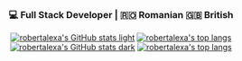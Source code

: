 <div align="center">
  <h3>💻 Full Stack Developer | 🇷🇴 Romanian 🇬🇧 British</h3>
</div>

<div align="center">

[![robertalexa's GitHub stats light](https://github-readme-stats.vercel.app/api?username=robertalexa&count_private=true&hide_border=true&show_icons=true&theme=buefy#gh-light-mode-only)](https://github-readme-stats.vercel.app/api?username=robertalexa&count_private=true&hide_border=true&show_icons=true&theme=buefy#gh-light-mode-only) [![robertalexa's top langs](https://github-readme-stats.vercel.app/api/top-langs/?username=robertalexa&langs_count=8&hide_border=true&theme=buefy&layout=compact#gh-light-mode-only)](https://github-readme-stats.vercel.app/api/top-langs/?username=robertalexa&langs_count=8&hide_border=true&theme=buefy&layout=compact#gh-light-mode-only)
[![robertalexa's GitHub stats dark](https://github-readme-stats.vercel.app/api?username=robertalexa&count_private=true&hide_border=true&bg_color=0c1117&show_icons=true&theme=city_lights#gh-dark-mode-only)](https://github-readme-stats.vercel.app/api?username=robertalexa&count_private=true&hide_border=true&bg_color=0c1117&show_icons=true&theme=city_lights#gh-dark-mode-only) [![robertalexa's top langs](https://github-readme-stats.vercel.app/api/top-langs/?username=robertalexa&langs_count=8&hide_border=true&bg_color=0c1117&theme=city_lights&layout=compact#gh-dark-mode-only)](https://github-readme-stats.vercel.app/api/top-langs/?username=robertalexa&langs_count=8&hide_border=true&bg_color=0c1117&theme=city_lights&layout=compact#gh-dark-mode-only)
 
</div>

<!--
**robertalexa/robertalexa** is a ✨ _special_ ✨ repository because its `README.md` (this file) appears on your GitHub profile.

Here are some ideas to get you started:

- 🔭 I’m currently working on ...
- 🌱 I’m currently learning ...
- 👯 I’m looking to collaborate on ...
- 🤔 I’m looking for help with ...
- 💬 Ask me about ...
- 📫 How to reach me: ...
- 😄 Pronouns: ...
- ⚡ Fun fact: ...
-->
